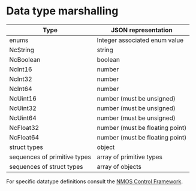 # Data type marshalling

| Type                         | JSON representation                      |
| ---------------------------- | ---------------------------------------- |
| enums                        | Integer associated enum value            |
| NcString                     | string                                   |
| NcBoolean                    | boolean                                  |
| NcInt16                      | number                                   |
| NcInt32                      | number                                   |
| NcInt64                      | number                                   |
| NcUint16                     | number (must be unsigned)                |
| NcUint32                     | number (must be unsigned)                |
| NcUint64                     | number (must be unsigned)                |
| NcFloat32                    | number (must be floating point)          |
| NcFloat64                    | number (must be floating point)          |
| struct types                 | object                                   |
| sequences of primitive types | array of primitive types                 |
| sequences of struct types    | array of objects                         |

For specific datatype definitions consult the [NMOS Control Framework](https://specs.amwa.tv/ms-05-02/latest/docs/Framework.html#datatypes).

